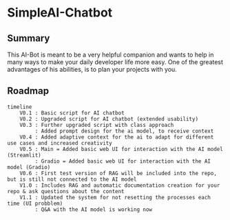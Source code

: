 # SimpleAI-Chatbot
## Summary

This AI-Bot is meant to be a very helpful companion and wants to help in many ways to make your daily developer life more easy. One of the greatest advantages of his abilities, is to plan your projects with you.

## Roadmap

```mermaid
timeline
    V0.1 : Basic script for AI chatbot
    V0.2 : Upgraded script for AI chatbot (extended usability)
    V0.3 : Further upgraded script with class approach
         : Added prompt design for the ai model, to receive context
    V0.4 : Added adaptive context for the ai to adapt for different use cases and increased creativity
    V0.5 : Main = Added basic web UI for interaction with the AI model (Streamlit)
         : Gradio = Added basic web UI for interaction with the AI model (Gradio)
    V0.6 : First test version of RAG will be included into the repo, but is still not connected to the AI model
    V1.0 : Includes RAG and automatic documentation creation for your repo & ask questions about the content
    V1.1 : Updated the system for not resetting the processes each time (UI probblem)
         : Q&A with the AI model is working now

